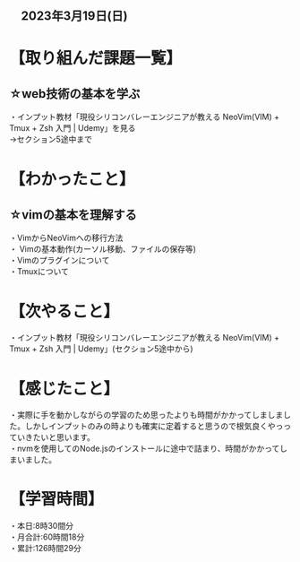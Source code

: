 ## 　2023年3月19日(日)
# 【取り組んだ課題一覧】
## ☆web技術の基本を学ぶ  
・インプット教材「現役シリコンバレーエンジニアが教える NeoVim(VIM) + Tmux + Zsh 入門 | Udemy」を見る<br>
→セクション5途中まで
# 【わかったこと】
## ☆vimの基本を理解する
・VimからNeoVimへの移行方法<br>
・ Vimの基本動作(カーソル移動、ファイルの保存等)<br>
・Vimのプラグインについて<br>
・Tmuxについて
# 【次やること】
・インプット教材「現役シリコンバレーエンジニアが教える NeoVim(VIM) + Tmux + Zsh 入門 | Udemy」(セクション5途中から)
# 【感じたこと】
・実際に手を動かしながらの学習のため思ったよりも時間がかかってしましました。しかしインプットのみの時よりも確実に定着すると思うので根気良くやっっていきたいと思います。<br>
・nvmを使用してのNode.jsのインストールに途中で詰まり、時間がかかってしまいました。
# 【学習時間】
・本日:8時30間分<br>
・月合計:60時間18分<br>
・累計:126時間29分

